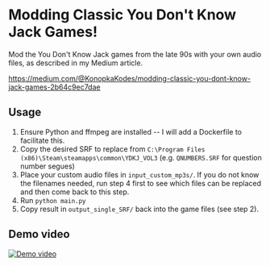 # Modding Classic You Don't Know Jack Games!

Mod the You Don't Know Jack games from the late 90s with your own audio files, as described in my Medium article.

https://medium.com/@KonopkaKodes/modding-classic-you-dont-know-jack-games-2b64c9ec7dae

## Usage

1. Ensure Python and ffmpeg are installed -- I will add a Dockerfile to facilitate this.
2. Copy the desired SRF to replace from `C:\Program Files (x86)\Steam\steamapps\common\YDKJ_VOL3` (e.g. `QNUMBERS.SRF` for question number segues)
3. Place your custom audio files in `input_custom_mp3s/`. If you do not know the filenames needed, run step 4 first to see which files can be replaced and then come back to this step.
4. Run `python main.py`
5. Copy result in `output_single_SRF/` back into the game files (see step 2).

## Demo video

[![Demo video](https://img.youtube.com/vi/dMVHbfKfRP4/0.jpg)](https://youtu.be/dMVHbfKfRP4 "Demo video")
